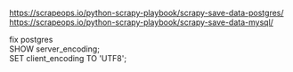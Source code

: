 https://scrapeops.io/python-scrapy-playbook/scrapy-save-data-postgres/
<br/>
https://scrapeops.io/python-scrapy-playbook/scrapy-save-data-mysql/

fix postgres 
<br/>
SHOW server_encoding;
<br/>
SET client_encoding TO 'UTF8';
